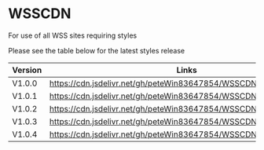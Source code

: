 # WSSCDN
For use of all WSS sites requiring styles

Please see the table below for the latest styles release

| Version | Links |
|-------- | ----- |
| V1.0.0  | https://cdn.jsdelivr.net/gh/peteWin83647854/WSSCDN@v1.0.0/main.css |
| V1.0.1 | https://cdn.jsdelivr.net/gh/peteWin83647854/WSSCDN@v1.0.1/main.css |
| V1.0.2 | https://cdn.jsdelivr.net/gh/peteWin83647854/WSSCDN@v1.0.2/main.css |
| V1.0.3 | https://cdn.jsdelivr.net/gh/peteWin83647854/WSSCDN@v1.0.3/main.css |
| V1.0.4 | https://cdn.jsdelivr.net/gh/peteWin83647854/WSSCDN@v1.0.4/main.css |
